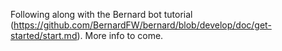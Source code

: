 Following along with the Bernard bot tutorial (https://github.com/BernardFW/bernard/blob/develop/doc/get-started/start.md). More info to come.
